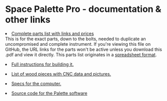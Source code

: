 <h1>Space Palette Pro - documentation & other links</h1>
<p>
<li>
<a href="parts.pdf">Complete parts list with links and prices</a><br>
This is for the exact parts, down to the bolts,
needed to duplicate an uncompromised and complete instrument.
If you're viewing this file on GitHub,
the URL links for the parts won't be active
unless you download this .pdf and view it directly.
This parts list originates in a <a href="parts.ods">spreadsheet format</a>.
<p>
<li>
<a href="building.md">Full instructions for building it.</a>
<p>
<li>
<a href="../dxf/list.md">List of wood pieces with CNC data and pictures.</a>
<p>
<li>
<a href="computer_quote.pdf">Specs for the computer.</a>
<p>
<li>
<a href="https://github.com/vizicist/palette">Source code for the Palette software</a>
<p>
</ul>
